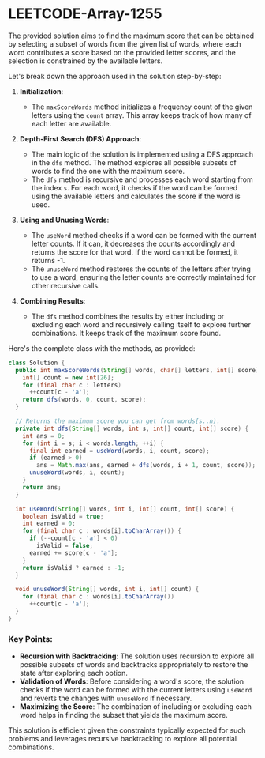 # LEETCODE-Array-1255
The provided solution aims to find the maximum score that can be obtained by selecting a subset of words from the given list of words, where each word contributes a score based on the provided letter scores, and the selection is constrained by the available letters.

Let's break down the approach used in the solution step-by-step:

1. **Initialization**:
   - The `maxScoreWords` method initializes a frequency count of the given letters using the `count` array. This array keeps track of how many of each letter are available.

2. **Depth-First Search (DFS) Approach**:
   - The main logic of the solution is implemented using a DFS approach in the `dfs` method. The method explores all possible subsets of words to find the one with the maximum score.
   - The `dfs` method is recursive and processes each word starting from the index `s`. For each word, it checks if the word can be formed using the available letters and calculates the score if the word is used.

3. **Using and Unusing Words**:
   - The `useWord` method checks if a word can be formed with the current letter counts. If it can, it decreases the counts accordingly and returns the score for that word. If the word cannot be formed, it returns -1.
   - The `unuseWord` method restores the counts of the letters after trying to use a word, ensuring the letter counts are correctly maintained for other recursive calls.

4. **Combining Results**:
   - The `dfs` method combines the results by either including or excluding each word and recursively calling itself to explore further combinations. It keeps track of the maximum score found.

Here's the complete class with the methods, as provided:

```java
class Solution {
  public int maxScoreWords(String[] words, char[] letters, int[] score) {
    int[] count = new int[26];
    for (final char c : letters)
      ++count[c - 'a'];
    return dfs(words, 0, count, score);
  }

  // Returns the maximum score you can get from words[s..n).
  private int dfs(String[] words, int s, int[] count, int[] score) {
    int ans = 0;
    for (int i = s; i < words.length; ++i) {
      final int earned = useWord(words, i, count, score);
      if (earned > 0)
        ans = Math.max(ans, earned + dfs(words, i + 1, count, score));
      unuseWord(words, i, count);
    }
    return ans;
  }

  int useWord(String[] words, int i, int[] count, int[] score) {
    boolean isValid = true;
    int earned = 0;
    for (final char c : words[i].toCharArray()) {
      if (--count[c - 'a'] < 0)
        isValid = false;
      earned += score[c - 'a'];
    }
    return isValid ? earned : -1;
  }

  void unuseWord(String[] words, int i, int[] count) {
    for (final char c : words[i].toCharArray())
      ++count[c - 'a'];
  }
}
```

### Key Points:
- **Recursion with Backtracking**: The solution uses recursion to explore all possible subsets of words and backtracks appropriately to restore the state after exploring each option.
- **Validation of Words**: Before considering a word's score, the solution checks if the word can be formed with the current letters using `useWord` and reverts the changes with `unuseWord` if necessary.
- **Maximizing the Score**: The combination of including or excluding each word helps in finding the subset that yields the maximum score.

This solution is efficient given the constraints typically expected for such problems and leverages recursive backtracking to explore all potential combinations.
